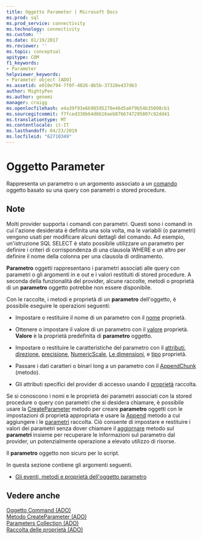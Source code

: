 ```yaml
---
title: Oggetto Parameter | Microsoft Docs
ms.prod: sql
ms.prod_service: connectivity
ms.technology: connectivity
ms.custom: ''
ms.date: 01/19/2017
ms.reviewer: ''
ms.topic: conceptual
apitype: COM
f1_keywords:
- Parameter
helpviewer_keywords:
- Parameter object [ADO]
ms.assetid: e010e794-7f0f-4026-8b5b-37328e437d63
author: MightyPen
ms.author: genemi
manager: craigg
ms.openlocfilehash: e4a39f93e6b98595270e46d5a6f9b54b35098cb1
ms.sourcegitcommit: f7fced330b64d6616aeb8766747295807c92dd41
ms.translationtype: MT
ms.contentlocale: it-IT
ms.lasthandoff: 04/23/2019
ms.locfileid: "62710349"
---
```

# <a name="parameter-object"></a>Oggetto Parameter
Rappresenta un parametro o un argomento associato a un [comando](../../../ado/reference/ado-api/command-object-ado.md) oggetto basato su una query con parametri o stored procedure.  
  
## <a name="remarks"></a>Note  
 Molti provider supporta i comandi con parametri. Questi sono i comandi in cui l'azione desiderata è definita una sola volta, ma le variabili (o parametri) vengono usati per modificare alcuni dettagli del comando. Ad esempio, un'istruzione SQL SELECT è stato possibile utilizzare un parametro per definire i criteri di corrispondenza di una clausola WHERE e un altro per definire il nome della colonna per una clausola di ordinamento.  
  
 **Parametro** oggetti rappresentano i parametri associati alle query con parametri o gli argomenti in e out e i valori restituiti di stored procedure. A seconda della funzionalità del provider, alcune raccolte, metodi o proprietà di un **parametro** oggetto potrebbe non essere disponibile.  
  
 Con le raccolte, i metodi e proprietà di un **parametro** dell'oggetto, è possibile eseguire le operazioni seguenti:  
  
-   Impostare o restituire il nome di un parametro con il [nome](../../../ado/reference/ado-api/name-property-ado.md) proprietà.  
  
-   Ottenere o impostare il valore di un parametro con il [valore](../../../ado/reference/ado-api/value-property-ado.md) proprietà. **Valore** è la proprietà predefinita di **parametro** oggetto.  
  
-   Impostare o restituire le caratteristiche del parametro con il [attributi](../../../ado/reference/ado-api/attributes-property-ado.md), [direzione](../../../ado/reference/ado-api/direction-property.md), [precisione](../../../ado/reference/ado-api/precision-property-ado.md), [NumericScale](../../../ado/reference/ado-api/numericscale-property-ado.md), [ Le dimensioni](../../../ado/reference/ado-api/size-property-ado-parameter.md), e [tipo](../../../ado/reference/ado-api/type-property-ado.md) proprietà.  
  
-   Passare i dati caratteri o binari long a un parametro con il [AppendChunk](../../../ado/reference/ado-api/appendchunk-method-ado.md) (metodo).  
  
-   Gli attributi specifici del provider di accesso usando il [proprietà](../../../ado/reference/ado-api/properties-collection-ado.md) raccolta.  
  
 Se si conoscono i nomi e le proprietà dei parametri associati con la stored procedure o query con parametri che si desidera chiamare, è possibile usare la [CreateParameter](../../../ado/reference/ado-api/createparameter-method-ado.md) metodo per creare **parametro** oggetti con le impostazioni di proprietà appropriata e usare la [Append](../../../ado/reference/ado-api/append-method-ado.md) metodo a cui aggiungere i le [parametri](../../../ado/reference/ado-api/parameters-collection-ado.md) raccolta. Ciò consente di impostare e restituire i valori dei parametri senza dover chiamare il [aggiornare](../../../ado/reference/ado-api/refresh-method-ado.md) metodo sul **parametri** insieme per recuperare le informazioni sul parametro dal provider, un potenzialmente operazione a elevato utilizzo di risorse.  
  
 Il **parametro** oggetto non sicuro per lo script.  
  
 In questa sezione contiene gli argomenti seguenti.  
  
-   [Gli eventi, metodi e proprietà dell'oggetto parametro](../../../ado/reference/ado-api/parameter-object-properties-methods-and-events.md)  
  
## <a name="see-also"></a>Vedere anche  
 [Oggetto Command (ADO)](../../../ado/reference/ado-api/command-object-ado.md)   
 [Metodo CreateParameter (ADO)](../../../ado/reference/ado-api/createparameter-method-ado.md)   
 [Parameters Collection (ADO)](../../../ado/reference/ado-api/parameters-collection-ado.md)   
 [Raccolta delle proprietà (ADO)](../../../ado/reference/ado-api/properties-collection-ado.md)
